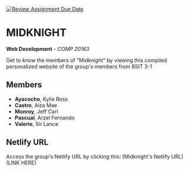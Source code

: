 [![Review Assignment Due Date](https://classroom.github.com/assets/deadline-readme-button-24ddc0f5d75046c5622901739e7c5dd533143b0c8e959d652212380cedb1ea36.svg)](https://classroom.github.com/a/sk5Li_ri)

# MIDKNIGHT
**Web Development** - *COMP 20163*

Get to know the members of "Midknight" by viewing this compiled personalized website of the group's members from BSIT 3-1

## Members
+ **Ayacocho**, Kylie Ross
+ **Castro**, Aiza Mae
+ **Monroy**, Jeff Carl
+ **Pascual**, Arzel Fernando
+ **Valerio**, Sir Lance

## Netlify URL
Access the group's Netlify URL by clicking this: [Midknight's Netlify URL](LINK HERE)
<!-- The site name "https://midknight.netlify.app" has already been taken
according to Netlify, so we added "12" after the group name as placeholder-->

